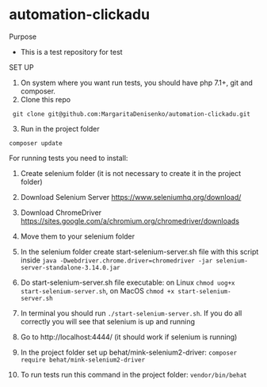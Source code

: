 # automation-clickadu
Purpose
- This is a test repository for test

SET UP
1) On system where you want run tests, you should have php 7.1+, git and composer.
2) Clone this repo 

``` git clone git@github.com:MargaritaDenisenko/automation-clickadu.git```

3) Run in the project folder

```composer update```

For running tests you need to install:

1. Create selenium folder (it is not necessary to create it in the project folder)
2. Download Selenium Server https://www.seleniumhq.org/download/
3. Download ChromeDriver https://sites.google.com/a/chromium.org/chromedriver/downloads
4. Move them to your selenium folder
5. In the selenium folder create start-selenium-server.sh file with this script inside ```java -Dwebdriver.chrome.driver=chromedriver -jar selenium-server-standalone-3.14.0.jar```

6. Do start-selenium-server.sh file executable: on Linux ```chmod uog+x start-selenium-server.sh```, on MacOS ```chmod +x start-selenium-server.sh```
7. In terminal you should run ```./start-selenium-server.sh```. If you do all correctly you will see that selenium is up and running
8. Go to http://localhost:4444/ (it should work if selenium is running)
9. In the project folder set up behat/mink-selenium2-driver: ```composer require behat/mink-selenium2-driver```
10. To run tests run this command in the project folder: ```vendor/bin/behat```
